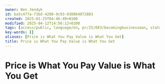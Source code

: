 ```yaml
---
owner: Ben Jendyk
id: ba5c477a-73bd-4208-9c93-038864072883
created: 2025-01-25T04:46:49+0100
modified: 2025-04-12T14:56:12+0200
tags: [access/public, language/en, pr/25/083/becomingbusinessman, status/pending]
key-words: []
aliases: [Price is What You Pay Value is What You Get]
title: Price is What You Pay Value is What You Get
---
```


# Price is What You Pay Value is What You Get